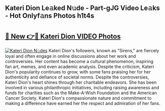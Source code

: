 ## Kateri Dion Le𝚊ked N𝚞de - Part-gJG Video Le𝚊ks - Hot Onlyf𝚊ns Photos h1t4s

# <h2><a href="http://ab22948.deff.icu/?id=Kateri+Dion">🔗 New 👉🔴 Kateri Dion VIDEO Photos</a></h2>

[![Kateri Dion N𝚞des](https://i.imgur.com/rIISA9y.gif)](http://ab22948.deff.icu/?id=Kateri+Dion)
Kateri Dion's followers, known as "Sirens," are fiercely loyal and often engage in online discussions about her work and controversies. Her content has become a cultural phenomenon, inspiring fan art, memes, and even academic analysis. Despite the criticism, Kateri Dion's popularity continues to grow, with some fans praising her for her authenticity and defiance of societal norms. Despite the controversies, Kateri Dion's heart shines through her charitable endeavors. She has been involved in various philanthropic initiatives, including raising awareness and funds for charities such as the Make-A-Wish Foundation and the American Cancer Society. Kateri Dion's compassionate nature and commitment to making a difference have earned her the respect and admiration of her fans.
